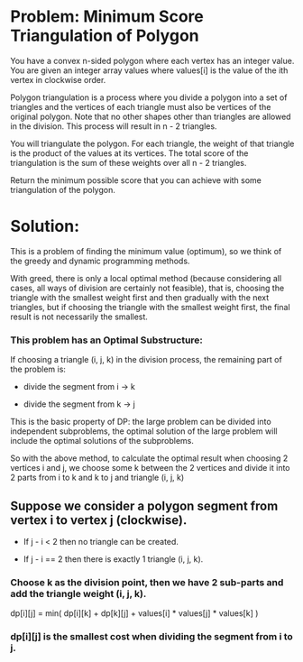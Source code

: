# Problem: Minimum Score Triangulation of Polygon

You have a convex n-sided polygon where each vertex has an integer value. You are given an integer array values where values[i] is the value of the ith vertex in clockwise order.

Polygon triangulation is a process where you divide a polygon into a set of triangles and the vertices of each triangle must also be vertices of the original polygon. Note that no other shapes other than triangles are allowed in the division. This process will result in n - 2 triangles.

You will triangulate the polygon. For each triangle, the weight of that triangle is the product of the values at its vertices. The total score of the triangulation is the sum of these weights over all n - 2 triangles.

Return the minimum possible score that you can achieve with some triangulation of the polygon.

# Solution:

This is a problem of finding the minimum value (optimum), so we think of the greedy and dynamic programming methods.

With greed, there is only a local optimal method (because considering all cases, all ways of division are certainly not feasible), that is, choosing the triangle with the smallest weight first and then gradually with the next triangles, but if choosing the triangle with the smallest weight first, the final result is not necessarily the smallest.

### This problem has an Optimal Substructure:

If choosing a triangle (i, j, k) in the division process, the remaining part of the problem is:

- divide the segment from i → k

- divide the segment from k → j

This is the basic property of DP: the large problem can be divided into independent subproblems, the optimal solution of the large problem will include the optimal solutions of the subproblems.

So with the above method, to calculate the optimal result when choosing 2 vertices i and j, we choose some k between the 2 vertices and divide it into 2 parts from i to k and k to j and triangle (i, j, k)

## Suppose we consider a polygon segment from vertex i to vertex j (clockwise).

- If j - i < 2 then no triangle can be created.

- If j - i == 2 then there is exactly 1 triangle (i, j, k).

### Choose k as the division point, then we have 2 sub-parts and add the triangle weight (i, j, k).

dp[i][j] = min( dp[i][k] + dp[k][j] + values[i] \* values[j] \* values[k] )

### dp[i][j] is the smallest cost when dividing the segment from i to j.
